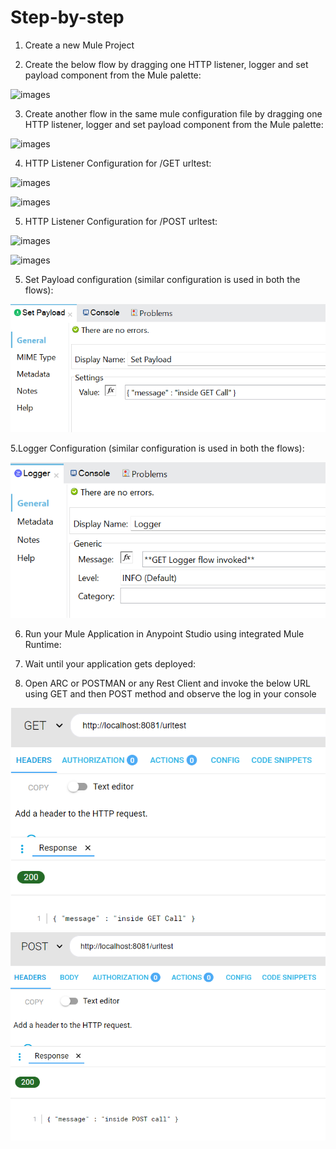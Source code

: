 # Step-by-step

1. Create a new Mule Project

 
2. Create the below flow by dragging one HTTP listener, logger and set payload component from the Mule palette:

  ![images](/003_GETPOST/images/1-create-flow.png) 
  
3. Create another flow in the same mule configuration file by dragging one HTTP listener, logger and set payload component from the Mule palette:

  ![images](/003_GETPOST/images/2-create-flow.png) 

4. HTTP Listener Configuration for /GET urltest:

  ![images](/003_GETPOST/images/3-http-listener-config.png) 

  ![images](/003_GETPOST/images/4-http-listener-config.png) 
  
5. HTTP Listener Configuration for /POST urltest:

  ![images](/003_GETPOST/images/5-http-listener-config.png) 

  ![images](/003_GETPOST/images/6-http-listener-config.png) 

5. Set Payload configuration (similar configuration is used in both the flows):

  ![images](/003_GETPOST/images/7-set-payload-config.png) 

5.Logger Configuration (similar configuration is used in both the flows):

  ![images](/003_GETPOST/images/8-logger-config.png) 
  
6. Run your Mule Application in Anypoint Studio using integrated Mule Runtime:

7. Wait until your application gets deployed:

8. Open ARC or POSTMAN or any Rest Client and invoke the below URL using GET and then POST method and observe the log in your console

  ![images](/003_GETPOST/images/9-arc-test.png)
  ![images](/003_GETPOST/images/10-arc-test.png)
 